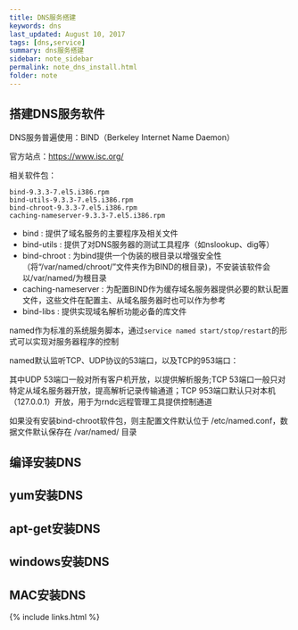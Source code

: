 ```yaml
---
title: DNS服务搭建
keywords: dns 
last_updated: August 10, 2017
tags: [dns,service]
summary: dns服务搭建 
sidebar: note_sidebar
permalink: note_dns_install.html
folder: note 
---
```


## 搭建DNS服务软件

DNS服务普遍使用：BIND（Berkeley Internet Name Daemon）

官方站点：https://www.isc.org/

相关软件包：
```
bind-9.3.3-7.el5.i386.rpm
bind-utils-9.3.3-7.el5.i386.rpm
bind-chroot-9.3.3-7.el5.i386.rpm
caching-nameserver-9.3.3-7.el5.i386.rpm
```
- bind : 提供了域名服务的主要程序及相关文件
- bind-utils : 提供了对DNS服务器的测试工具程序（如nslookup、dig等）
- bind-chroot : 为bind提供一个伪装的根目录以增强安全性（将“/var/named/chroot/”文件夹作为BIND的根目录)，不安装该软件会以/var/named/为根目录
- caching-nameserver : 为配置BIND作为缓存域名服务器提供必要的默认配置文件，这些文件在配置主、从域名服务器时也可以作为参考
- bind-libs : 提供实现域名解析功能必备的库文件

named作为标准的系统服务脚本，通过`service named start/stop/restart`的形式可以实现对服务器程序的控制

named默认监听TCP、UDP协议的53端口，以及TCP的953端口：

其中UDP 53端口一般对所有客户机开放，以提供解析服务;TCP 53端口一般只对特定从域名服务器开放，提高解析记录传输通道；TCP 953端口默认只对本机（127.0.0.1）开放，用于为rndc远程管理工具提供控制通道

如果没有安装bind-chroot软件包，则主配置文件默认位于 /etc/named.conf，数据文件默认保存在 /var/named/ 目录

## 编译安装DNS

## yum安装DNS

## apt-get安装DNS

## windows安装DNS

## MAC安装DNS

{% include links.html %}
